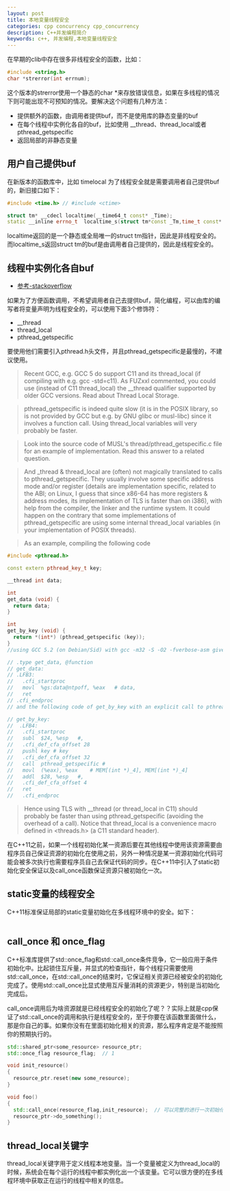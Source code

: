 ```yaml
---
layout: post
title: 本地变量线程安全
categories: cpp concurrency cpp_concurrency
description: C++并发编程简介
keywords: c++, 并发编程,本地变量线程安全
---
```



在早期的clib中存在很多非线程安全的函数，比如：

```cpp
#include <string.h>
char *strerror(int errnum);
```

这个版本的strerror使用一个静态的char *来存放错误信息，如果在多线程的情况下则可能出现不可预知的情况。要解决这个问题有几种方法：

- 提供额外的函数，由调用者提供buf，而不是使用库的静态变量的buf
- 在每个线程中实例化各自的buf，比如使用 __thread、thread_local或者pthread_getspecific 
- 返回局部的非静态变量

## 用户自己提供buf

在新版本的函数库中，比如 timelocal 为了线程安全就是需要调用者自己提供buf的，新旧接口如下：

```cpp
#include <time.h> // #include <ctime>

struct tm* __cdecl localtime(__time64_t const* _Time);
static __inline errno_t  localtime_s(struct tm*const _Tm,time_t const* const _Time);
```
localtime返回的是一个静态或全局唯一的struct tm指针，因此是非线程安全的。而localtime_s返回struct tm的buf是由调用者自己提供的，因此是线程安全的。

## 线程中实例化各自buf

- [参考-stackoverflow](https://stackoverflow.com/questions/32245103/how-does-the-gcc-thread-work)

如果为了方便函数调用，不希望调用者自己去提供buf，简化编程，可以由库的编写者将变量声明为线程安全的，可以使用下面3个修饰符：

- __thread
- thread_local
- pthread_getspecific

要使用他们需要引入pthread.h头文件，并且pthread_getspecific是最慢的，不建议使用。


> Recent GCC, e.g. GCC 5 do support C11 and its thread_local (if compiling with e.g. gcc -std=c11). As FUZxxl commented, you could use (instead of C11 thread_local) the __thread qualifier supported by older GCC versions. Read about Thread Local Storage.

> pthread_getspecific is indeed quite slow (it is in the POSIX library, so is not provided by GCC but e.g. by GNU glibc or musl-libc) since it involves a function call. Using thread_local variables will very probably be faster.

> Look into the source code of MUSL's thread/pthread_getspecific.c file for an example of implementation. Read this answer to a related question.

> And _thread & thread_local are (often) not magically translated to calls to pthread_getspecific. They usually involve some specific address mode and/or register (details are implementation specific, related to the ABI; on Linux, I guess that since x86-64 has more registers & address modes, its implementation of TLS is faster than on i386), with help from the compiler, the linker and the runtime system. It could happen on the contrary that some implementations of pthread_getspecific are using some internal thread_local variables (in your implementation of POSIX threads).

> As an example, compiling the following code

```cpp
#include <pthread.h>

const extern pthread_key_t key;

__thread int data;

int
get_data (void) {
  return data;
}

int
get_by_key (void) {
  return *(int*) (pthread_getspecific (key));
}
//using GCC 5.2 (on Debian/Sid) with gcc -m32 -S -O2 -fverbose-asm gives the following code for get_data using TLS:

// .type get_data, @function
// get_data:
// .LFB3:
//   .cfi_startproc
//   movl  %gs:data@ntpoff, %eax   # data,
//   ret
// .cfi_endproc
// and the following code of get_by_key with an explicit call to pthread_getspecific:

// get_by_key:
//  .LFB4:
//   .cfi_startproc
//   subl  $24, %esp   #,
//   .cfi_def_cfa_offset 28
//   pushl key # key
//   .cfi_def_cfa_offset 32
//   call  pthread_getspecific #
//   movl  (%eax), %eax    # MEM[(int *)_4], MEM[(int *)_4]
//   addl  $28, %esp   #,
//   .cfi_def_cfa_offset 4
//   ret
//   .cfi_endproc
```

> Hence using TLS with __thread (or thread_local in C11) should probably be faster than using pthread_getspecific (avoiding the overhead of a call).
> Notice that thread_local is a convenience macro defined in <threads.h> (a C11 standard header).

在C++11之前，如果一个线程初始化某一资源后要在其他线程中使用该资源需要由程序员自己保证资源的初始化在使用之前，另外一种情况是某一资源初始化代码可能会被多次执行也需要程序员自己去保证代码的同步。在C++11中引入了static初始化安全保证以及call_once函数保证资源只被初始化一次。


## static变量的线程安全

C++11标准保证局部的static变量初始化在多线程环境中的安全。如下：

```cpp

```


## call_once 和 once_flag

C++标准库提供了std::once_flag和std::call_once条件竞争，它一般应用于条件初始化中。比起锁住互斥量，并显式的检查指针，每个线程只需要使用std::call_once，在std::call_once的结束时，它保证相关资源已经被安全的初始化完成了。使用std::call_once比显式使用互斥量消耗的资源更少，特别是当初始化完成后。

call_once调用后为啥资源就是已经线程安全的初始化了呢？？实际上就是cpp保证了std::call_once的调用和执行是线程安全的，至于你要在该函数里面做什么，那是你自己的事。如果你没有在里面初始化相关的资源，那么程序肯定是不能按照你的预期执行的。

```cpp
std::shared_ptr<some_resource> resource_ptr;
std::once_flag resource_flag;  // 1

void init_resource()
{
  resource_ptr.reset(new some_resource);
}

void foo()
{
  std::call_once(resource_flag,init_resource);  // 可以完整的进行一次初始化
  resource_ptr->do_something();
}
```

## thread_local关键字

thread_local关键字用于定义线程本地变量。当一个变量被定义为thread_local的时候，系统会在每个运行的线程中都实例化出一个该变量。它可以很方便的在多线程环境中获取正在运行的线程中相关的信息。

